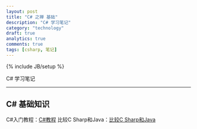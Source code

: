 ```yaml
---
layout: post
title: "C# 之禅 基础"
description: "C# 学习笔记"
category: "technology"
draft: true
analytics: true
comments: true
tags: [csharp, 笔记]
---
```

{% include JB/setup %}

C# 学习笔记

---

## C# 基础知识

C#入门教程：[C#教程](http://www.runoob.com/csharp/csharp-tutorial.html)
比较C Sharp和Java：[比较C Sharp和Java](https://zh.wikipedia.org/wiki/%E6%AF%94%E8%BC%83C_Sharp%E5%92%8CJava)
